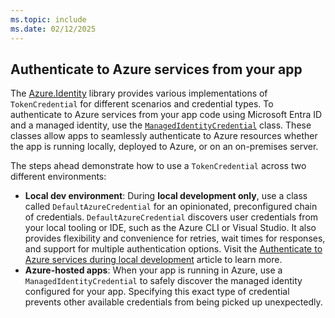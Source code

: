 ```yaml
---
ms.topic: include
ms.date: 02/12/2025
---
```


## Authenticate to Azure services from your app

The [Azure.Identity](/dotnet/api/azure.identity) library provides various implementations of `TokenCredential` for different scenarios and credential types. To authenticate to Azure services from your app code using Microsoft Entra ID and a managed identity, use the [`ManagedIdentityCredential`](/dotnet/api/azure.identity.managedidentitycredential?view=azure-dotnet) class. These classes allow apps to seamlessly authenticate to Azure resources whether the app is running locally, deployed to Azure, or on an on-premises server.

The steps ahead demonstrate how to use a `TokenCredential` across two different environments:

- **Local dev environment**: During **local development only**, use a class called `DefaultAzureCredential` for an opinionated, preconfigured chain of credentials. `DefaultAzureCredential` discovers user credentials from your local tooling or IDE, such as the Azure CLI or Visual Studio. It also provides flexibility and convenience for retries, wait times for responses, and support for multiple authentication options. Visit the [Authenticate to Azure services during local development](/dotnet/azure/sdk/authentication/local-development-dev-accounts) article to learn more.
- **Azure-hosted apps**: When your app is running in Azure, use a `ManagedIdentityCredential` to safely discover the managed identity configured for your app. Specifying this exact type of credential prevents other available credentials from being picked up unexpectedly.
